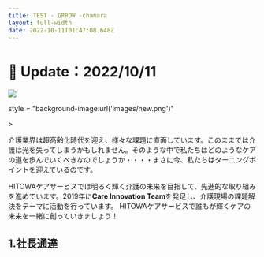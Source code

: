 ```yaml
---
title: TEST - GRROW -chamara
layout: full-width
date: 2022-10-11T01:47:08.648Z
---
```



###### <h1 class="black-600 text-right text-xs"> 🔄 Update：2022/10/11</h1>

![](images/download.png)

</div>

<div class="w-full h-screen bg-no-repeat bg-center bg-contain"

style = "background-image:url('images/new.png')"

\></div>

介護業界は超高齢化時代を迎え、様々な課題に直面しています。このままでは介護は光を失ってしまうかもしれません。そのような中で私たちはどのようなケアの道を歩んでいくべきなのでしょうか・・・・まさに今、私たちはターニングポイントを迎えているのです。

HITOWAケアサービスでは明るく輝く介護の未来を目指して、先進的な取り組みを進めています。2019年に**Care Innovation Team**を発足し、介護現場の課題解決をテーマに活動を行っています。 HITOWAケアサービスで誰もが輝くケアの未来を一緒に創っていきましょう！

<div class="bg-blue-300 bg-opacity-50 p-2 w-full h-full"> <h2 class="text-black-600 text-left text-base font-bold">1.社長通達</h2>